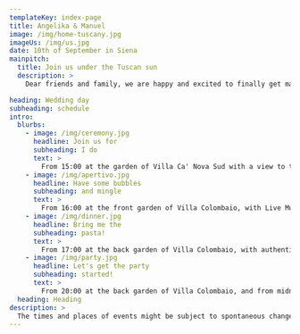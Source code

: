 ```yaml
---
templateKey: index-page
title: Angelika & Manuel
image: /img/home-tuscany.jpg
imageUs: /img/us.jpg
date: 10th of September in Siena
mainpitch:
  title: Join us under the Tuscan sun
  description: >
    Dear friends and family, we are happy and excited to finally get married and have you all join us in Tuscany as we say "I do". As an international couple we can only organize an even more international party, so brace yourself for a lot of wine, fun and simply having a great time. This website contains all the infos and updates about our Big Day, so make sure to check it all out.

heading: Wedding day
subheading: schedule
intro:
  blurbs:
    - image: /img/ceremony.jpg
      headline: Join us for
      subheading: I do
      text: >
        From 15:00 at the garden of Villa Ca' Nova Sud with a view to the medieval city of Siena.
    - image: /img/apertivo.jpg
      headline: Have some bubbles
      subheading: and mingle
      text: >
        From 16:00 at the front garden of Villa Colombaio, with Live Music from the amazing <a href="https://www.instagram.com/gisellazambito" target="_blank">Gisella Zambito</a>.
    - image: /img/dinner.jpg
      headline: Bring me the
      subheading: pasta!
      text: >
        From 17:00 at the back garden of Villa Colombaio, with authentic Tuscan food from <a href="https://www.lauroracatering.it/" target="_blank"> L'Aurora Carering</a>.
    - image: /img/party.jpg
      headline: Let's get the party
      subheading: started!
      text: >
        From 20:00 at the back garden of Villa Colombaio, and from midnight inside of the Villa Colombaio.
  heading: Heading
description: >
  The times and places of events might be subject to spontaneous changes due to weather conditions, so please check the website for any updates.
---
```


